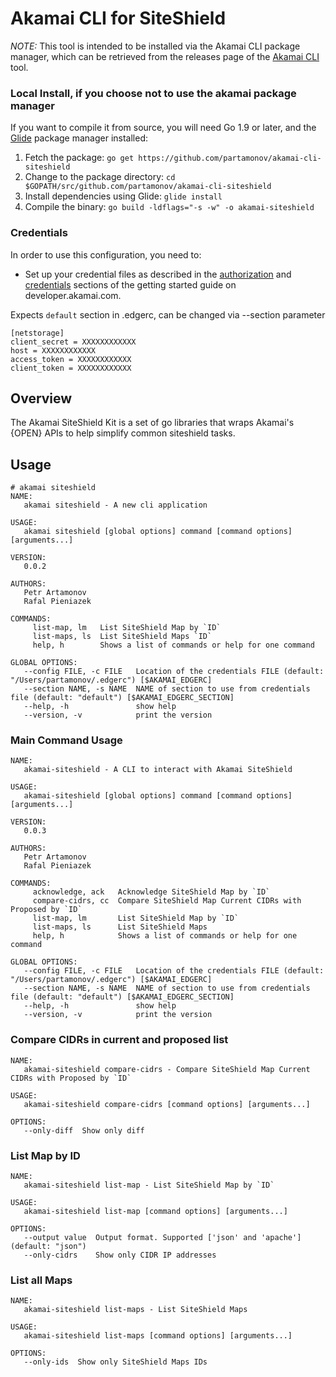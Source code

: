 # Akamai CLI for SiteShield
*NOTE:* This tool is intended to be installed via the Akamai CLI package manager, which can be retrieved from the releases page of the [Akamai CLI](https://github.com/akamai/cli) tool.

### Local Install, if you choose not to use the akamai package manager
If you want to compile it from source, you will need Go 1.9 or later, and the [Glide](https://glide.sh) package manager installed:
1. Fetch the package:
   `go get https://github.com/partamonov/akamai-cli-siteshield`
1. Change to the package directory:
   `cd $GOPATH/src/github.com/partamonov/akamai-cli-siteshield`
1. Install dependencies using Glide:
   `glide install`
1. Compile the binary:
   `go build -ldflags="-s -w" -o akamai-siteshield`

### Credentials
In order to use this configuration, you need to:
* Set up your credential files as described in the [authorization](https://developer.akamai.com/introduction/Prov_Creds.html) and [credentials](https://developer.akamai.com/introduction/Conf_Client.html) sections of the getting started guide on developer.akamai.com.

Expects `default` section in .edgerc, can be changed via --section parameter

```
[netstorage]
client_secret = XXXXXXXXXXXX
host = XXXXXXXXXXXX
access_token = XXXXXXXXXXXX
client_token = XXXXXXXXXXXX
```

## Overview
The Akamai SiteShield Kit is a set of go libraries that wraps Akamai's {OPEN} APIs to help simplify common siteshield tasks.

## Usage
```shell
# akamai siteshield
NAME:
   akamai siteshield - A new cli application

USAGE:
   akamai siteshield [global options] command [command options] [arguments...]

VERSION:
   0.0.2

AUTHORS:
   Petr Artamonov
   Rafal Pieniazek

COMMANDS:
     list-map, lm   List SiteShield Map by `ID`
     list-maps, ls  List SiteShield Maps `ID`
     help, h        Shows a list of commands or help for one command

GLOBAL OPTIONS:
   --config FILE, -c FILE   Location of the credentials FILE (default: "/Users/partamonov/.edgerc") [$AKAMAI_EDGERC]
   --section NAME, -s NAME  NAME of section to use from credentials file (default: "default") [$AKAMAI_EDGERC_SECTION]
   --help, -h               show help
   --version, -v            print the version
```

### Main Command Usage
```shell
NAME:
   akamai-siteshield - A CLI to interact with Akamai SiteShield

USAGE:
   akamai-siteshield [global options] command [command options] [arguments...]

VERSION:
   0.0.3

AUTHORS:
   Petr Artamonov
   Rafal Pieniazek

COMMANDS:
     acknowledge, ack   Acknowledge SiteShield Map by `ID`
     compare-cidrs, cc  Compare SiteShield Map Current CIDRs with Proposed by `ID`
     list-map, lm       List SiteShield Map by `ID`
     list-maps, ls      List SiteShield Maps
     help, h            Shows a list of commands or help for one command

GLOBAL OPTIONS:
   --config FILE, -c FILE   Location of the credentials FILE (default: "/Users/partamonov/.edgerc") [$AKAMAI_EDGERC]
   --section NAME, -s NAME  NAME of section to use from credentials file (default: "default") [$AKAMAI_EDGERC_SECTION]
   --help, -h               show help
   --version, -v            print the version
```

### Compare CIDRs in current and proposed list
```shell
NAME:
   akamai-siteshield compare-cidrs - Compare SiteShield Map Current CIDRs with Proposed by `ID`

USAGE:
   akamai-siteshield compare-cidrs [command options] [arguments...]

OPTIONS:
   --only-diff  Show only diff
```

### List Map by ID
```shell
NAME:
   akamai-siteshield list-map - List SiteShield Map by `ID`

USAGE:
   akamai-siteshield list-map [command options] [arguments...]

OPTIONS:
   --output value  Output format. Supported ['json' and 'apache'] (default: "json")
   --only-cidrs    Show only CIDR IP addresses
```

### List all Maps
```shell
NAME:
   akamai-siteshield list-maps - List SiteShield Maps

USAGE:
   akamai-siteshield list-maps [command options] [arguments...]

OPTIONS:
   --only-ids  Show only SiteShield Maps IDs
```